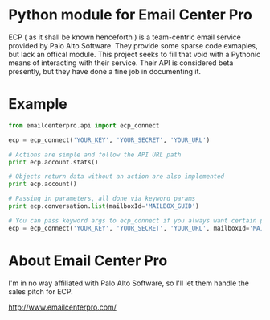 Python module for Email Center Pro
==============

ECP ( as it shall be known henceforth ) is a team-centric email service provided by Palo Alto Software. They provide some sparse code exmaples, but lack an offical module. This project seeks to fill that void with a Pythonic means of interacting with their service. Their API is considered beta presently, but they have done a fine job in documenting it.


Example
==============
```python
from emailcenterpro.api import ecp_connect

ecp = ecp_connect('YOUR_KEY', 'YOUR_SECRET', 'YOUR_URL')

# Actions are simple and follow the API URL path
print ecp.account.stats()

# Objects return data without an action are also implemented
print ecp.account()

# Passing in parameters, all done via keyword params
print ecp.conversation.list(mailboxId='MAILBOX_GUID')

# You can pass keyword args to ecp_connect if you always want certain parameters passed, e.g. mailboxId
ecp = ecp_connect('YOUR_KEY', 'YOUR_SECRET', 'YOUR_URL', mailboxId='MAILBOX_GUID')
```


About Email Center Pro
==============

I'm in no way affiliated with Palo Alto Software, so I'll let them handle the sales pitch for ECP.

http://www.emailcenterpro.com/